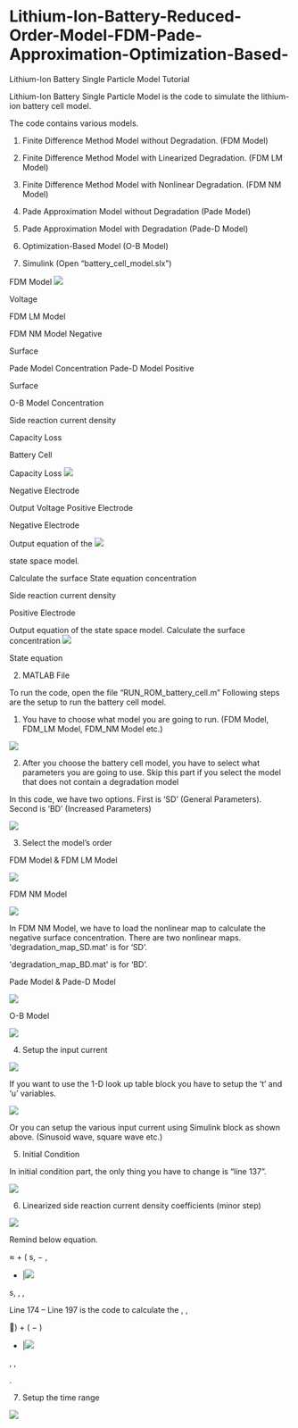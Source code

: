 # Lithium-Ion-Battery-Reduced-Order-Model-FDM-Pade-Approximation-Optimization-Based-

Lithium-Ion Battery Single Particle Model Tutorial 

Lithium-Ion Battery Single Particle Model is the code to simulate the lithium-ion battery cell model.  

The code contains various models. 

1) Finite Difference Method Model without Degradation. (FDM Model) 
1) Finite Difference Method Model with Linearized Degradation. (FDM LM Model) 
1) Finite Difference Method Model with Nonlinear Degradation. (FDM NM Model) 
1) Pade Approximation Model without Degradation (Pade Model) 
1) Pade Approximation Model with Degradation (Pade-D Model) 
1) Optimization-Based Model (O-B Model)


1) Simulink (Open “battery\_cell\_model.slx”) 

FDM Model ![](Aspose.Words.216cfff8-f125-45da-a508-b96c3d48f685.001.jpeg)

Voltage 

FDM LM Model 

FDM NM Model  Negative  

Surface 

Pade Model  Concentration Pade-D Model  Positive 

Surface 

O-B Model  Concentration 

Side reaction current density 

Capacity Loss 

Battery Cell  

Capacity Loss ![](Aspose.Words.216cfff8-f125-45da-a508-b96c3d48f685.002.jpeg)

Negative Electrode 

Output Voltage Positive Electrode 

Negative Electrode 

Output equation of the ![](Aspose.Words.216cfff8-f125-45da-a508-b96c3d48f685.003.jpeg)

state space model. 

Calculate the surface State equation  concentration 

Side reaction current density 

Positive Electrode 

Output equation of the state space model. Calculate the surface concentration ![](Aspose.Words.216cfff8-f125-45da-a508-b96c3d48f685.004.jpeg)

State equation 

2) MATLAB File 

To run the code, open the file “RUN\_ROM\_battery\_cell.m” Following steps are the setup to run the battery cell model. 

1) You have to choose what model you are going to run. (FDM Model, FDM\_LM Model, FDM\_NM Model etc.) 

![](Aspose.Words.216cfff8-f125-45da-a508-b96c3d48f685.005.jpeg)

2) After you choose the battery cell model, you have to select what parameters you are going to use. Skip this part if you select the model that does not contain a degradation model 

In this code, we have two options. First is ‘SD’ (General Parameters). Second is ‘BD’ (Increased Parameters) 

![](Aspose.Words.216cfff8-f125-45da-a508-b96c3d48f685.006.png)

3) Select the model’s order 

FDM Model & FDM LM Model 

![](Aspose.Words.216cfff8-f125-45da-a508-b96c3d48f685.007.jpeg)

FDM NM Model 

![](Aspose.Words.216cfff8-f125-45da-a508-b96c3d48f685.008.png)

In FDM NM Model, we have to load the nonlinear map to calculate the negative surface concentration. There are two nonlinear maps. 'degradation\_map\_SD.mat' is for ‘SD’. 

'degradation\_map\_BD.mat' is for ‘BD’. 

Pade Model & Pade-D Model 

![](Aspose.Words.216cfff8-f125-45da-a508-b96c3d48f685.009.jpeg)

O-B Model 

![](Aspose.Words.216cfff8-f125-45da-a508-b96c3d48f685.010.jpeg)

4) Setup the input current 

![](Aspose.Words.216cfff8-f125-45da-a508-b96c3d48f685.011.png)

If you want to use the 1-D look up table block you have to setup the ‘t’ and ‘u’ variables. 

![](Aspose.Words.216cfff8-f125-45da-a508-b96c3d48f685.012.png)

Or you can setup the various input current using Simulink block as shown above. (Sinusoid wave, square wave etc.) 

5) Initial Condition 

In initial condition part, the only thing you have to change is “line 137”.  

![](Aspose.Words.216cfff8-f125-45da-a508-b96c3d48f685.013.png)

6) Linearized side reaction current density coefficients (minor step) 

![](Aspose.Words.216cfff8-f125-45da-a508-b96c3d48f685.014.png)

Remind below equation. 

≈ + ( s, − ,

- |![](Aspose.Words.216cfff8-f125-45da-a508-b96c3d48f685.015.png)

s, , ,

Line 174 – Line 197 is the code to calculate the  , ,

) + ( − ) 

- |![](Aspose.Words.216cfff8-f125-45da-a508-b96c3d48f685.016.png)

, ,

. 

7) Setup the time range 

![](Aspose.Words.216cfff8-f125-45da-a508-b96c3d48f685.017.png)




